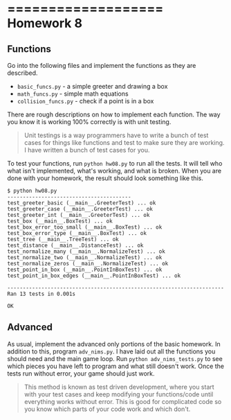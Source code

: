 ===================
Homework 8
===================
Functions
-------------------

Go into the following files and implement the functions as they are described.

 * `basic_funcs.py` - a simple greeter and drawing a box
 * `math_funcs.py` - simple math equations
 * `collision_funcs.py` - check if a point is in a box

There are rough descriptions on how to implement each function.  The way you know it is working
100% correctly is with unit testing.

> Unit testings is a way programmers have to write a bunch of test cases for things like functions
> and test to make sure they are working.  I have written a bunch of test cases for you.

To test your functions, run `python hw08.py` to run all the tests.  It will tell who what isn't implemented, what's working, and what is broken.  When you are done with your homework, the result should look something like this.

```
$ python hw08.py
----------------------------------------
test_greeter_basic (__main__.GreeterTest) ... ok
test_greeter_case (__main__.GreeterTest) ... ok
test_greeter_int (__main__.GreeterTest) ... ok
test_box (__main__.BoxTest) ... ok
test_box_error_too_small (__main__.BoxTest) ... ok
test_box_error_type (__main__.BoxTest) ... ok
test_tree (__main__.TreeTest) ... ok
test_distance (__main__.DistanceTest) ... ok
test_normalize_many (__main__.NormalizeTest) ... ok
test_normalize_two (__main__.NormalizeTest) ... ok
test_normalize_zeros (__main__.NormalizeTest) ... ok
test_point_in_box (__main__.PointInBoxTest) ... ok
test_point_in_box_edges (__main__.PointInBoxTest) ... ok

----------------------------------------------------------------------
Ran 13 tests in 0.001s

OK
```

## Advanced

As usual, implement the advanced only portions of the basic homework.  In addition to this, program `adv_nims.py`.  I have laid out all the functions you should need and the main game loop.  Run `python adv_nims_tests.py` to see which pieces you have left to program and what still doesn't work.  Once the tests run without error, your game should just work.

> This method is known as test driven development, where you start with your test cases and keep modifying your functions/code until everything works without error.  This is good for complicated code so you know which parts of your code work and which don't.
